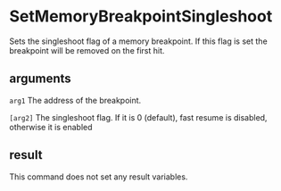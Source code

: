 # SetMemoryBreakpointSingleshoot

Sets the singleshoot flag of a memory breakpoint. If this flag is set the breakpoint will be removed on the first hit.

## arguments

`arg1` The address of the breakpoint.

`[arg2]` The singleshoot flag. If it is 0 (default), fast resume is disabled, otherwise it is enabled

## result

This command does not set any result variables.
